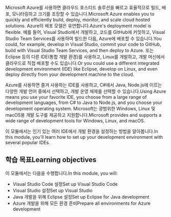 <span data-ttu-id="d8a2e-101">Microsoft Azure를 사용하면 클라우드 호스티드 솔루션을 빠르고 효율적으로 빌드, 배포, 모니터링하고 크기를 조정할 수 있습니다.</span><span class="sxs-lookup"><span data-stu-id="d8a2e-101">Microsoft Azure enables you to quickly and efficiently build, deploy, monitor, and scale cloud hosted solutions.</span></span> <span data-ttu-id="d8a2e-102">Azure의 배포 모델은 유연합니다.</span><span class="sxs-lookup"><span data-stu-id="d8a2e-102">Azure's deployment model is flexible.</span></span> <span data-ttu-id="d8a2e-103">예를 들어, Visual Studio에서 개발하고, 코드를 GitHub에 커밋하고, Visual Studio Team Services를 사용하여 빌드한 다음, Azure에 배포할 수 있습니다.</span><span class="sxs-lookup"><span data-stu-id="d8a2e-103">You could, for example, develop in Visual Studio, commit your code to GitHub, build with Visual Studio Team Services, and then deploy to Azure.</span></span> <span data-ttu-id="d8a2e-104">또는 Eclipse 등의 다른 IDE(통합 개발 환경)를 사용하고, Linux를 개발하고, 개발 머신에서 클라우드로 직접 배포할 수도 있습니다.</span><span class="sxs-lookup"><span data-stu-id="d8a2e-104">Or you could use a different integrated development environment (IDE) like Eclipse, develop on Linux, and even deploy directly from your development machine to the cloud.</span></span>

<span data-ttu-id="d8a2e-105">Azure를 사용하면 즐겨 사용하는 IDE를 사용하고, C#에서 Java, Node.js에 이르는 다양한 개발 언어 중에서 선택하고, 개발 운영 체제를 선택할 수 있습니다.</span><span class="sxs-lookup"><span data-stu-id="d8a2e-105">Using Azure means you use your favorite IDE, you choose from a large range of development languages, from C# to Java to Node.js, and you choose your development operating system.</span></span> <span data-ttu-id="d8a2e-106">Microsoft는 광범위한 Windows, Linux 및 macOS용 개발 도구를 제공하고 지원합니다.</span><span class="sxs-lookup"><span data-stu-id="d8a2e-106">Microsoft provides and supports a wide range of development tools for Windows, Linux, and macOS.</span></span> 

<span data-ttu-id="d8a2e-107">이 모듈에서는 인기 있는 여러 IDE에서 개발 환경을 설정하는 방법을 알아봅니다.</span><span class="sxs-lookup"><span data-stu-id="d8a2e-107">In this module, you'll learn how to set up your development environment with several popular IDEs.</span></span>

## <a name="learning-objectives"></a><span data-ttu-id="d8a2e-108">학습 목표</span><span class="sxs-lookup"><span data-stu-id="d8a2e-108">Learning objectives</span></span>

<span data-ttu-id="d8a2e-109">이 모듈에서는 다음을 수행합니다.</span><span class="sxs-lookup"><span data-stu-id="d8a2e-109">In this module, you will:</span></span>

- <span data-ttu-id="d8a2e-110">Visual Studio Code 설정</span><span class="sxs-lookup"><span data-stu-id="d8a2e-110">Set up Visual Studio Code</span></span>
- <span data-ttu-id="d8a2e-111">Visual Studio 설정</span><span class="sxs-lookup"><span data-stu-id="d8a2e-111">Set up Visual Studio</span></span>
- <span data-ttu-id="d8a2e-112">Java 개발을 위해 Eclipse 설정</span><span class="sxs-lookup"><span data-stu-id="d8a2e-112">Set up Eclipse for Java development</span></span>
- <span data-ttu-id="d8a2e-113">Azure 개발을 위해 모든 환경 준비</span><span class="sxs-lookup"><span data-stu-id="d8a2e-113">Prepare all environments for Azure development</span></span>
